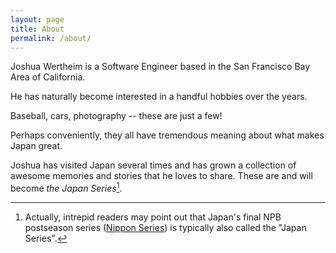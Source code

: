 ```yaml
---
layout: page
title: About
permalink: /about/
---
```


Joshua Wertheim is a Software Engineer based in the San Francisco Bay Area of California. 

He has naturally become interested in a handful hobbies over the years.

Baseball, cars, photography -- these are just a few!

Perhaps conveniently, they all have tremendous meaning about what makes Japan great.

Joshua has visited Japan several times and has grown a collection of awesome memories and stories that he loves to share. These are and will become _the Japan Series_[^1]. 

[^1]: Actually, intrepid readers may point out that Japan's final NPB postseason series ([Nippon Series](https://en.wikipedia.org/wiki/Japan_Series)) is typically also called the "Japan Series". 